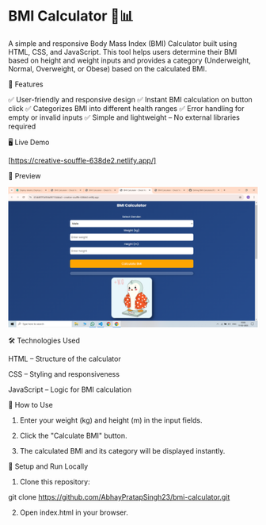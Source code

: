 # BMI Calculator 💪📊

A simple and responsive Body Mass Index (BMI) Calculator built using HTML, CSS, and JavaScript. This tool helps users determine their BMI based on height and weight inputs and provides a category (Underweight, Normal, Overweight, or Obese) based on the calculated BMI.

🚀 Features

✅ User-friendly and responsive design
✅ Instant BMI calculation on button click
✅ Categorizes BMI into different health ranges
✅ Error handling for empty or invalid inputs
✅ Simple and lightweight – No external libraries required

🖥 Live Demo

[https://creative-souffle-638de2.netlify.app/]

📸 Preview

![BMI Calculator Screenshot](screenshot.png)

🛠 Technologies Used

HTML – Structure of the calculator

CSS – Styling and responsiveness

JavaScript – Logic for BMI calculation


📌 How to Use

1. Enter your weight (kg) and height (m) in the input fields.


2. Click the "Calculate BMI" button.


3. The calculated BMI and its category will be displayed instantly.



📂 Setup and Run Locally

1. Clone this repository:

git clone https://github.com/AbhayPratapSingh23/bmi-calculator.git


2. Open index.html in your browser.



